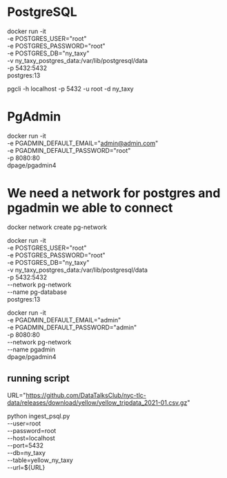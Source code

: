# PostgreSQL
docker run -it \
-e POSTGRES_USER="root" \
-e POSTGRES_PASSWORD="root" \
-e POSTGRES_DB="ny_taxy" \
-v ny_taxy_postgres_data:/var/lib/postgresql/data \
-p 5432:5432 \
postgres:13


pgcli -h localhost -p 5432 -u root -d ny_taxy


# PgAdmin
docker run -it \
  -e PGADMIN_DEFAULT_EMAIL="admin@admin.com" \
  -e PGADMIN_DEFAULT_PASSWORD="root" \
  -p 8080:80 \
  dpage/pgadmin4

# We need a network for postgres and pgadmin we able to connect

docker network create pg-network

docker run -it \
-e POSTGRES_USER="root" \
-e POSTGRES_PASSWORD="root" \
-e POSTGRES_DB="ny_taxy" \
-v ny_taxy_postgres_data:/var/lib/postgresql/data \
-p 5432:5432 \
--network pg-network \
--name pg-database \
postgres:13

docker run -it \
  -e PGADMIN_DEFAULT_EMAIL="admin" \
  -e PGADMIN_DEFAULT_PASSWORD="admin" \
  -p 8080:80 \
  --network pg-network \
  --name pgadmin \
  dpage/pgadmin4


  ## running script

URL="https://github.com/DataTalksClub/nyc-tlc-data/releases/download/yellow/yellow_tripdata_2021-01.csv.gz"

python ingest_psql.py \
  --user=root \
  --password=root \
  --host=localhost \
  --port=5432 \
  --db=ny_taxy \
  --table=yellow_ny_taxy \
  --url=${URL}